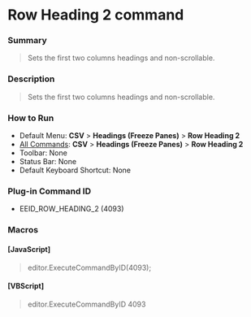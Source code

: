 # Row Heading 2 command

### Summary

> Sets the first two columns headings and non-scrollable.

### Description

> Sets the first two columns headings and non-scrollable.

### How to Run

- Default Menu: **CSV** \> **Headings (Freeze Panes)** \> **Row Heading 2**
- [All Commands](../tools/all_commands): **CSV** \> **Headings (Freeze Panes)** \> **Row Heading 2**
- Toolbar: None
- Status Bar: None
- Default Keyboard Shortcut: None

### Plug-in Command ID

- EEID\_ROW\_HEADING\_2 (4093)

### Macros

#### \[JavaScript\]

> editor.ExecuteCommandByID(4093);

#### \[VBScript\]

> editor.ExecuteCommandByID 4093